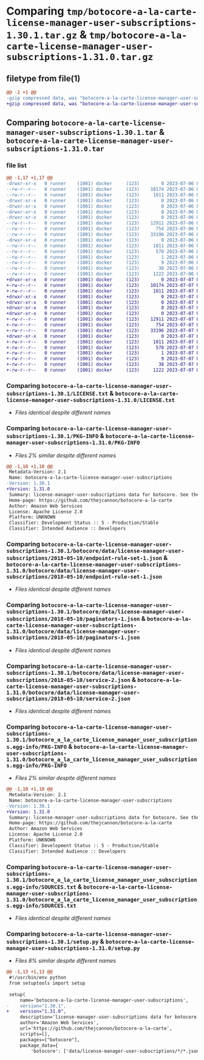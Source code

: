 # Comparing `tmp/botocore-a-la-carte-license-manager-user-subscriptions-1.30.1.tar.gz` & `tmp/botocore-a-la-carte-license-manager-user-subscriptions-1.31.0.tar.gz`

## filetype from file(1)

```diff
@@ -1 +1 @@
-gzip compressed data, was "botocore-a-la-carte-license-manager-user-subscriptions-1.30.1.tar", last modified: Thu Jul  6 01:45:15 2023, max compression
+gzip compressed data, was "botocore-a-la-carte-license-manager-user-subscriptions-1.31.0.tar", last modified: Fri Jul  7 01:44:07 2023, max compression
```

## Comparing `botocore-a-la-carte-license-manager-user-subscriptions-1.30.1.tar` & `botocore-a-la-carte-license-manager-user-subscriptions-1.31.0.tar`

### file list

```diff
@@ -1,17 +1,17 @@
-drwxr-xr-x   0 runner    (1001) docker     (123)        0 2023-07-06 01:45:15.814972 botocore-a-la-carte-license-manager-user-subscriptions-1.30.1/
--rw-r--r--   0 runner    (1001) docker     (123)    10174 2023-07-06 01:45:15.000000 botocore-a-la-carte-license-manager-user-subscriptions-1.30.1/LICENSE.txt
--rw-r--r--   0 runner    (1001) docker     (123)     1011 2023-07-06 01:45:15.814972 botocore-a-la-carte-license-manager-user-subscriptions-1.30.1/PKG-INFO
-drwxr-xr-x   0 runner    (1001) docker     (123)        0 2023-07-06 01:45:15.814972 botocore-a-la-carte-license-manager-user-subscriptions-1.30.1/botocore/
-drwxr-xr-x   0 runner    (1001) docker     (123)        0 2023-07-06 01:45:15.814972 botocore-a-la-carte-license-manager-user-subscriptions-1.30.1/botocore/data/
-drwxr-xr-x   0 runner    (1001) docker     (123)        0 2023-07-06 01:45:15.814972 botocore-a-la-carte-license-manager-user-subscriptions-1.30.1/botocore/data/license-manager-user-subscriptions/
-drwxr-xr-x   0 runner    (1001) docker     (123)        0 2023-07-06 01:45:15.814972 botocore-a-la-carte-license-manager-user-subscriptions-1.30.1/botocore/data/license-manager-user-subscriptions/2018-05-10/
--rw-r--r--   0 runner    (1001) docker     (123)    12911 2023-07-06 01:44:40.000000 botocore-a-la-carte-license-manager-user-subscriptions-1.30.1/botocore/data/license-manager-user-subscriptions/2018-05-10/endpoint-rule-set-1.json
--rw-r--r--   0 runner    (1001) docker     (123)      754 2023-07-06 01:44:40.000000 botocore-a-la-carte-license-manager-user-subscriptions-1.30.1/botocore/data/license-manager-user-subscriptions/2018-05-10/paginators-1.json
--rw-r--r--   0 runner    (1001) docker     (123)    33196 2023-07-06 01:44:40.000000 botocore-a-la-carte-license-manager-user-subscriptions-1.30.1/botocore/data/license-manager-user-subscriptions/2018-05-10/service-2.json
-drwxr-xr-x   0 runner    (1001) docker     (123)        0 2023-07-06 01:45:15.814972 botocore-a-la-carte-license-manager-user-subscriptions-1.30.1/botocore_a_la_carte_license_manager_user_subscriptions.egg-info/
--rw-r--r--   0 runner    (1001) docker     (123)     1011 2023-07-06 01:45:15.000000 botocore-a-la-carte-license-manager-user-subscriptions-1.30.1/botocore_a_la_carte_license_manager_user_subscriptions.egg-info/PKG-INFO
--rw-r--r--   0 runner    (1001) docker     (123)      570 2023-07-06 01:45:15.000000 botocore-a-la-carte-license-manager-user-subscriptions-1.30.1/botocore_a_la_carte_license_manager_user_subscriptions.egg-info/SOURCES.txt
--rw-r--r--   0 runner    (1001) docker     (123)        1 2023-07-06 01:45:15.000000 botocore-a-la-carte-license-manager-user-subscriptions-1.30.1/botocore_a_la_carte_license_manager_user_subscriptions.egg-info/dependency_links.txt
--rw-r--r--   0 runner    (1001) docker     (123)        9 2023-07-06 01:45:15.000000 botocore-a-la-carte-license-manager-user-subscriptions-1.30.1/botocore_a_la_carte_license_manager_user_subscriptions.egg-info/top_level.txt
--rw-r--r--   0 runner    (1001) docker     (123)       38 2023-07-06 01:45:15.814972 botocore-a-la-carte-license-manager-user-subscriptions-1.30.1/setup.cfg
--rw-r--r--   0 runner    (1001) docker     (123)     1222 2023-07-06 01:45:15.000000 botocore-a-la-carte-license-manager-user-subscriptions-1.30.1/setup.py
+drwxr-xr-x   0 runner    (1001) docker     (123)        0 2023-07-07 01:44:07.243492 botocore-a-la-carte-license-manager-user-subscriptions-1.31.0/
+-rw-r--r--   0 runner    (1001) docker     (123)    10174 2023-07-07 01:44:07.000000 botocore-a-la-carte-license-manager-user-subscriptions-1.31.0/LICENSE.txt
+-rw-r--r--   0 runner    (1001) docker     (123)     1011 2023-07-07 01:44:07.243492 botocore-a-la-carte-license-manager-user-subscriptions-1.31.0/PKG-INFO
+drwxr-xr-x   0 runner    (1001) docker     (123)        0 2023-07-07 01:44:07.243492 botocore-a-la-carte-license-manager-user-subscriptions-1.31.0/botocore/
+drwxr-xr-x   0 runner    (1001) docker     (123)        0 2023-07-07 01:44:07.243492 botocore-a-la-carte-license-manager-user-subscriptions-1.31.0/botocore/data/
+drwxr-xr-x   0 runner    (1001) docker     (123)        0 2023-07-07 01:44:07.243492 botocore-a-la-carte-license-manager-user-subscriptions-1.31.0/botocore/data/license-manager-user-subscriptions/
+drwxr-xr-x   0 runner    (1001) docker     (123)        0 2023-07-07 01:44:07.243492 botocore-a-la-carte-license-manager-user-subscriptions-1.31.0/botocore/data/license-manager-user-subscriptions/2018-05-10/
+-rw-r--r--   0 runner    (1001) docker     (123)    12911 2023-07-07 01:43:28.000000 botocore-a-la-carte-license-manager-user-subscriptions-1.31.0/botocore/data/license-manager-user-subscriptions/2018-05-10/endpoint-rule-set-1.json
+-rw-r--r--   0 runner    (1001) docker     (123)      754 2023-07-07 01:43:28.000000 botocore-a-la-carte-license-manager-user-subscriptions-1.31.0/botocore/data/license-manager-user-subscriptions/2018-05-10/paginators-1.json
+-rw-r--r--   0 runner    (1001) docker     (123)    33196 2023-07-07 01:43:28.000000 botocore-a-la-carte-license-manager-user-subscriptions-1.31.0/botocore/data/license-manager-user-subscriptions/2018-05-10/service-2.json
+drwxr-xr-x   0 runner    (1001) docker     (123)        0 2023-07-07 01:44:07.243492 botocore-a-la-carte-license-manager-user-subscriptions-1.31.0/botocore_a_la_carte_license_manager_user_subscriptions.egg-info/
+-rw-r--r--   0 runner    (1001) docker     (123)     1011 2023-07-07 01:44:07.000000 botocore-a-la-carte-license-manager-user-subscriptions-1.31.0/botocore_a_la_carte_license_manager_user_subscriptions.egg-info/PKG-INFO
+-rw-r--r--   0 runner    (1001) docker     (123)      570 2023-07-07 01:44:07.000000 botocore-a-la-carte-license-manager-user-subscriptions-1.31.0/botocore_a_la_carte_license_manager_user_subscriptions.egg-info/SOURCES.txt
+-rw-r--r--   0 runner    (1001) docker     (123)        1 2023-07-07 01:44:07.000000 botocore-a-la-carte-license-manager-user-subscriptions-1.31.0/botocore_a_la_carte_license_manager_user_subscriptions.egg-info/dependency_links.txt
+-rw-r--r--   0 runner    (1001) docker     (123)        9 2023-07-07 01:44:07.000000 botocore-a-la-carte-license-manager-user-subscriptions-1.31.0/botocore_a_la_carte_license_manager_user_subscriptions.egg-info/top_level.txt
+-rw-r--r--   0 runner    (1001) docker     (123)       38 2023-07-07 01:44:07.243492 botocore-a-la-carte-license-manager-user-subscriptions-1.31.0/setup.cfg
+-rw-r--r--   0 runner    (1001) docker     (123)     1222 2023-07-07 01:44:07.000000 botocore-a-la-carte-license-manager-user-subscriptions-1.31.0/setup.py
```

### Comparing `botocore-a-la-carte-license-manager-user-subscriptions-1.30.1/LICENSE.txt` & `botocore-a-la-carte-license-manager-user-subscriptions-1.31.0/LICENSE.txt`

 * *Files identical despite different names*

### Comparing `botocore-a-la-carte-license-manager-user-subscriptions-1.30.1/PKG-INFO` & `botocore-a-la-carte-license-manager-user-subscriptions-1.31.0/PKG-INFO`

 * *Files 2% similar despite different names*

```diff
@@ -1,10 +1,10 @@
 Metadata-Version: 2.1
 Name: botocore-a-la-carte-license-manager-user-subscriptions
-Version: 1.30.1
+Version: 1.31.0
 Summary: license-manager-user-subscriptions data for botocore. See the `botocore-a-la-carte` package for more info.
 Home-page: https://github.com/thejcannon/botocore-a-la-carte
 Author: Amazon Web Services
 License: Apache License 2.0
 Platform: UNKNOWN
 Classifier: Development Status :: 5 - Production/Stable
 Classifier: Intended Audience :: Developers
```

### Comparing `botocore-a-la-carte-license-manager-user-subscriptions-1.30.1/botocore/data/license-manager-user-subscriptions/2018-05-10/endpoint-rule-set-1.json` & `botocore-a-la-carte-license-manager-user-subscriptions-1.31.0/botocore/data/license-manager-user-subscriptions/2018-05-10/endpoint-rule-set-1.json`

 * *Files identical despite different names*

### Comparing `botocore-a-la-carte-license-manager-user-subscriptions-1.30.1/botocore/data/license-manager-user-subscriptions/2018-05-10/paginators-1.json` & `botocore-a-la-carte-license-manager-user-subscriptions-1.31.0/botocore/data/license-manager-user-subscriptions/2018-05-10/paginators-1.json`

 * *Files identical despite different names*

### Comparing `botocore-a-la-carte-license-manager-user-subscriptions-1.30.1/botocore/data/license-manager-user-subscriptions/2018-05-10/service-2.json` & `botocore-a-la-carte-license-manager-user-subscriptions-1.31.0/botocore/data/license-manager-user-subscriptions/2018-05-10/service-2.json`

 * *Files identical despite different names*

### Comparing `botocore-a-la-carte-license-manager-user-subscriptions-1.30.1/botocore_a_la_carte_license_manager_user_subscriptions.egg-info/PKG-INFO` & `botocore-a-la-carte-license-manager-user-subscriptions-1.31.0/botocore_a_la_carte_license_manager_user_subscriptions.egg-info/PKG-INFO`

 * *Files 2% similar despite different names*

```diff
@@ -1,10 +1,10 @@
 Metadata-Version: 2.1
 Name: botocore-a-la-carte-license-manager-user-subscriptions
-Version: 1.30.1
+Version: 1.31.0
 Summary: license-manager-user-subscriptions data for botocore. See the `botocore-a-la-carte` package for more info.
 Home-page: https://github.com/thejcannon/botocore-a-la-carte
 Author: Amazon Web Services
 License: Apache License 2.0
 Platform: UNKNOWN
 Classifier: Development Status :: 5 - Production/Stable
 Classifier: Intended Audience :: Developers
```

### Comparing `botocore-a-la-carte-license-manager-user-subscriptions-1.30.1/botocore_a_la_carte_license_manager_user_subscriptions.egg-info/SOURCES.txt` & `botocore-a-la-carte-license-manager-user-subscriptions-1.31.0/botocore_a_la_carte_license_manager_user_subscriptions.egg-info/SOURCES.txt`

 * *Files identical despite different names*

### Comparing `botocore-a-la-carte-license-manager-user-subscriptions-1.30.1/setup.py` & `botocore-a-la-carte-license-manager-user-subscriptions-1.31.0/setup.py`

 * *Files 8% similar despite different names*

```diff
@@ -1,13 +1,13 @@
 #!/usr/bin/env python
 from setuptools import setup
 
 setup(
     name='botocore-a-la-carte-license-manager-user-subscriptions',
-    version="1.30.1",
+    version="1.31.0",
     description='license-manager-user-subscriptions data for botocore. See the `botocore-a-la-carte` package for more info.',
     author='Amazon Web Services',
     url='https://github.com/thejcannon/botocore-a-la-carte',
     scripts=[],
     packages=["botocore"],
     package_data={
         'botocore': ['data/license-manager-user-subscriptions/*/*.json'],
```

